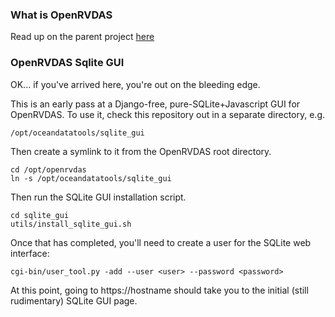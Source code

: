 ### What is OpenRVDAS
Read up on the parent project [here](https://github.com/OceanDataTools/openrvdas)

### OpenRVDAS Sqlite GUI
OK... if you've arrived here, you're out on the bleeding edge.

This is an early pass at a Django-free, pure-SQLite+Javascript GUI for OpenRVDAS. To use it,
check this repository out in a separate directory, e.g.

    /opt/oceandatatools/sqlite_gui

Then create a symlink to it from the OpenRVDAS root directory.

    cd /opt/openrvdas
    ln -s /opt/oceandatatools/sqlite_gui

Then run the SQLite GUI installation script.

    cd sqlite_gui
    utils/install_sqlite_gui.sh

Once that has completed, you'll need to create a user for the SQLite web interface:

    cgi-bin/user_tool.py -add --user <user> --password <password>

At this point, going to https://hostname should take you to the initial (still
rudimentary) SQLite GUI page.
